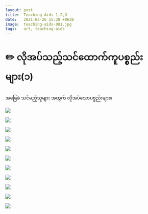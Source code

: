 ```yaml
---
layout: post
title:  Teaching Aids 1,2,3
date:   2021-02-26 15:38 +0630
image:  teaching-aids-001.jpg
tags:   art, teaching-aids
---
```

# ✏️ လိုအပ်သည့်သင်ထောက်ကူပစ္စည်းများ(၁)

အခြေခံ သင်မည့်သူများ အတွက် လိုအပ်သောပစ္စည်းများ။

![]({{site.baseurl}}/img/teaching-aids-001/001.jpg)

![](https://scontent-lax3-1.xx.fbcdn.net/v/t1.6435-0/s600x600/131180747_1631304140399181_7424961248573949969_n.jpg?_nc_cat=105&ccb=1-3&_nc_sid=b9115d&_nc_ohc=85oba8Yz4pMAX8ASFDp&_nc_ht=scontent-lax3-1.xx&tp=7&oh=253554ead0bf33798be52e151e21b8eb&oe=60E77F2F)

![]({{site.baseurl}}/img/teaching-aids-001/002.jpg)

![](https://scontent-lax3-2.xx.fbcdn.net/v/t1.6435-0/s600x600/131041104_1631304207065841_2370026342544758873_n.jpg?_nc_cat=100&ccb=1-3&_nc_sid=b9115d&_nc_ohc=MzipDZKMDRsAX9qgNmM&_nc_ht=scontent-lax3-2.xx&tp=7&oh=d2e691eaecc61c6b6ea8388157014ddb&oe=60E78617)

![]({{site.baseurl}}/img/teaching-aids-001/003.jpg)

![](https://scontent-lax3-2.xx.fbcdn.net/v/t1.6435-0/s600x600/131270151_1631304243732504_8940255098810186133_n.jpg?_nc_cat=111&ccb=1-3&_nc_sid=b9115d&_nc_ohc=DAHbrURjngIAX-nDWnD&_nc_ht=scontent-lax3-2.xx&tp=7&oh=41f9ac9d7d601212f4b6d715e5e27f0c&oe=60E8CC52)

![]({{site.baseurl}}/img/teaching-aids-001/004.jpg)

![](https://scontent-lax3-2.xx.fbcdn.net/v/t1.6435-0/s600x600/131010743_1631304267065835_8925841904036570462_n.jpg?_nc_cat=100&ccb=1-3&_nc_sid=b9115d&_nc_ohc=gO2DYYkpkP8AX-zNXdg&_nc_oc=AQmh8VN5L-ktrnBSNkKZWR-wciAFqZP7_WFblJcl3Z56k4MjkUhEo8A3Z5y0Q_eESgg&_nc_ht=scontent-lax3-2.xx&tp=7&oh=eb66fcedd26b0dd616e974a1828e6188&oe=60E73590)

![]({{site.baseurl}}/img/teaching-aids-001/005.jpg)

![](https://scontent-lax3-2.xx.fbcdn.net/v/t1.6435-0/s600x600/131212768_1631304310399164_2763497551317491588_n.jpg?_nc_cat=106&ccb=1-3&_nc_sid=b9115d&_nc_ohc=fNiQf7yTy7MAX_UlIet&_nc_ht=scontent-lax3-2.xx&tp=7&oh=ca26be898e385fc94f62bfb5b367f9e0&oe=60E7B95E)

![]({{site.baseurl}}/img/teaching-aids-001/006.jpg)
